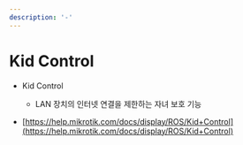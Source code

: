 ```yaml
---
description: '-'
---
```


# Kid Control





* Kid Control
  * LAN 장치의 인터넷 연결을 제한하는 자녀 보호 기능&#x20;





* [https://help.mikrotik.com/docs/display/ROS/Kid+Control](https://help.mikrotik.com/docs/display/ROS/Kid+Control)

